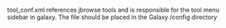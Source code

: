 tool_conf.xml references jbrowse tools and is responsible for the tool menu sidebar in galaxy.
The file should be placed in the Galaxy /config directory
